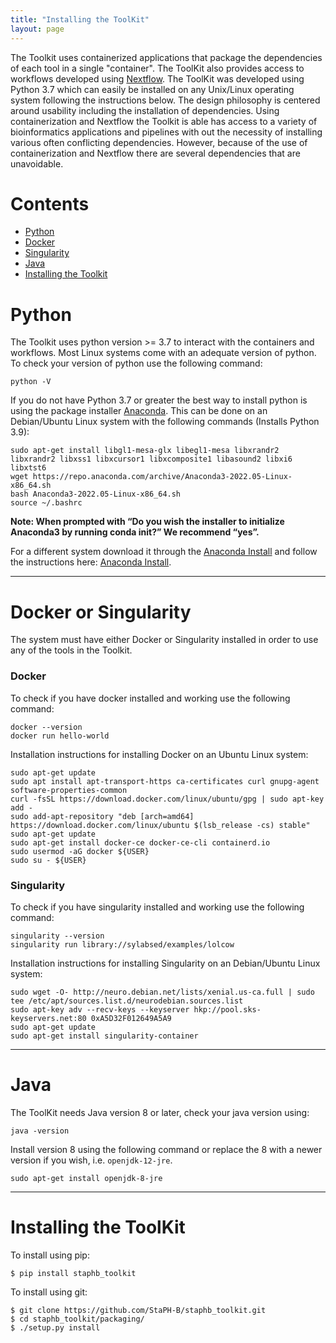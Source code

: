 ```yaml
---
title: "Installing the ToolKit"
layout: page
---
```


The Toolkit uses containerized applications that package the dependencies of each tool in a single "container". The ToolKit also provides access to workflows developed using [Nextflow](https://www.nextflow.io/). The ToolKit was developed using Python 3.7 which can easily be installed on any Unix/Linux operating system following the instructions below. The design philosophy is centered around usability including the installation of dependencies. Using containerization and Nextflow the Toolkit is able has access to a variety of bioinformatics applications and pipelines with out the necessity of installing various often conflicting dependencies. However, because of the use of containerization and Nextflow there are several dependencies that are unavoidable.

# Contents
  * [Python](#python)
  * [Docker](#docker)
  * [Singularity](#singularity)
  * [Java](#java)
  * [Installing the Toolkit](#installing-the-toolkit)

# Python
The Toolkit uses python version >= 3.7 to interact with the containers and workflows. Most Linux systems come with an adequate version of python.  
To check your version of python use the following command:
```
python -V
```

If you do not have Python 3.7 or greater the best way to install python is using the package installer [Anaconda](https://www.anaconda.com/). This can be done on an Debian/Ubuntu Linux system with the following commands (Installs Python 3.9):
```
sudo apt-get install libgl1-mesa-glx libegl1-mesa libxrandr2 libxrandr2 libxss1 libxcursor1 libxcomposite1 libasound2 libxi6 libxtst6
wget https://repo.anaconda.com/archive/Anaconda3-2022.05-Linux-x86_64.sh
bash Anaconda3-2022.05-Linux-x86_64.sh
source ~/.bashrc
```
**Note: When prompted with “Do you wish the installer to initialize Anaconda3 by running conda init?” We recommend “yes”.**

For a different system download it through the [Anaconda Install](https://www.anaconda.com/distribution/) and follow the instructions here: [Anaconda Install](https://docs.anaconda.com/anaconda/install/linux/).

---

# Docker or Singularity
The system must have either Docker or Singularity installed in order to use any of the tools in the Toolkit.  

### Docker

To check if you have docker installed and working use the following command:  
```
docker --version
docker run hello-world
```
Installation instructions for installing Docker on an Ubuntu Linux system:  
```
sudo apt-get update
sudo apt install apt-transport-https ca-certificates curl gnupg-agent software-properties-common
curl -fsSL https://download.docker.com/linux/ubuntu/gpg | sudo apt-key add -
sudo add-apt-repository "deb [arch=amd64] https://download.docker.com/linux/ubuntu $(lsb_release -cs) stable"
sudo apt-get update
sudo apt-get install docker-ce docker-ce-cli containerd.io
sudo usermod -aG docker ${USER}
sudo su - ${USER}
```

### Singularity
To check if you have singularity installed and working use the following command:  
```
singularity --version
singularity run library://sylabsed/examples/lolcow
```

Installation instructions for installing Singularity on an Debian/Ubuntu Linux system:
```
sudo wget -O- http://neuro.debian.net/lists/xenial.us-ca.full | sudo tee /etc/apt/sources.list.d/neurodebian.sources.list
sudo apt-key adv --recv-keys --keyserver hkp://pool.sks-keyservers.net:80 0xA5D32F012649A5A9
sudo apt-get update
sudo apt-get install singularity-container
```

---

# Java
The ToolKit needs Java version 8 or later, check your java version using:  
```
java -version
```
Install version 8 using the following command or replace the 8 with a newer version if you wish, i.e. `openjdk-12-jre`.  
```
sudo apt-get install openjdk-8-jre
```

---

# Installing the ToolKit
To install using pip:
```
$ pip install staphb_toolkit
```

To install using git:
```
$ git clone https://github.com/StaPH-B/staphb_toolkit.git
$ cd staphb_toolkit/packaging/
$ ./setup.py install
```
